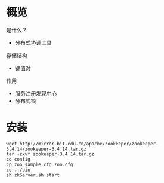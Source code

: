 # 概览

是什么？

- 分布式协调工具

存储结构

- 键值对

作用

- 服务注册发现中心
- 分布式锁



# 安装

```shell
wget http://mirror.bit.edu.cn/apache/zookeeper/zookeeper-3.4.14/zookeeper-3.4.14.tar.gz
tar -zxvf zookeeper-3.4.14.tar.gz
cd config
cp zoo_sample.cfg zoo.cfg
cd ../bin
sh zkServer.sh start
```

